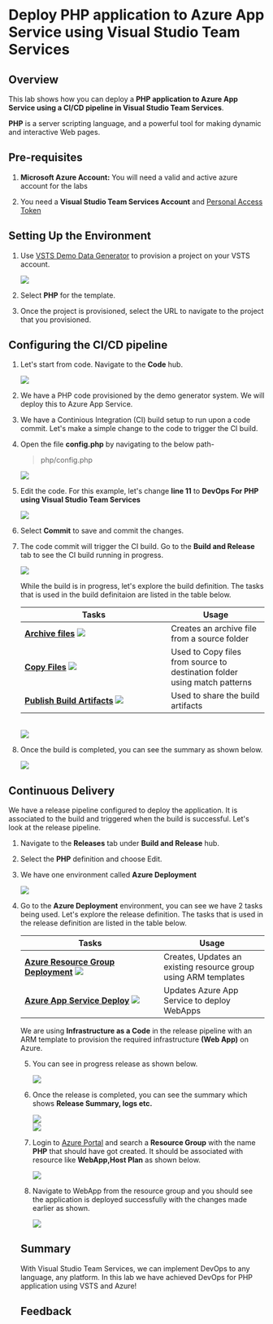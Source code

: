 # Deploy PHP application to Azure App Service using Visual Studio Team Services

## Overview

This lab shows how you can deploy a **PHP application to Azure App Service using a CI/CD pipeline in Visual Studio Team Services**.

**PHP** is a server scripting language, and a powerful tool for making dynamic and interactive Web pages.

## Pre-requisites

 1. **Microsoft Azure Account:**  You will need a valid and active azure account for the labs
 
 2.  You need a **Visual Studio Team Services Account** and <a href="http://bit.ly/2gBL4r4">Personal Access Token</a>

 ## Setting Up the Environment

1. Use <a href="https://vstsdemogenerator.azurewebsites.net" target="_blank">VSTS Demo Data Generator</a> to provision a project on your VSTS account.

   <img src="images/vstsdemogen.png">

2. Select **PHP** for the template.

3. Once the project is provisioned, select the URL to navigate to the project that you provisioned.

## Configuring the CI/CD pipeline

1. Let's start from code. Navigate to the **Code** hub.

   <img src="images/code1.png">

2. We have a PHP code provisioned by the demo generator system. We will deploy this to Azure App Service.

3. We have a Continious Integration (CI) build setup to run upon a code commit. Let's make a simple change to the code to trigger the CI build.

4. Open the file **config.php** by navigating to the below path-
   
   > php/config.php

   <img src="images/code_edit.png">
   
5. Edit the code. For this example, let's change **line 11** to **DevOps For PHP using Visual Studio Team Services**

   <img src="images/code_editing.png">

6. Select **Commit** to save and commit the changes.

7. The code commit will trigger the CI build. Go to the **Build and Release** tab to see the CI build running in progress.

   <img src="images/build.png">

   While the build is in progress, let's explore the build definition. The tasks that is used in the build definitaion are listed in the table below.

   <table width="100%">
   <thead>
      <tr>
         <th width="60%"><b>Tasks</b></th>
         <th><b>Usage</b></th>
      </tr>
   </thead>
   <tr>
      <td><a href="http://bit.ly/2zqe7b4"><b>Archive files</b></a> <img src="images/Archive.png"></td>
      <td>Creates an archive file from a source folder</td>
   </tr>
   <tr>
      <td><a href="http://bit.ly/2grMxTQ"><b>Copy Files</b></a> <img src="images/copyfiles.png"></td>
      <td>Used to Copy files from source to destination folder using match patterns</td>
   </tr>
   <tr>
      <td><a href="http://bit.ly/2yBgXde"><b>Publish Build Artifacts</b></a> <img src="images/PublishArtifact.png"> </td>
      <td> Used to share the build artifacts </td>
   </tr>
   </table>

   <br/>

   <img src="images/in_progress_build.png">

8. Once the build is completed, you can see the summary as shown below.

   <img src="images/build_summary.png">

## Continuous Delivery

We have a release pipeline configured to deploy the application. It is associated to the build and triggered when the build is successful. Let's look at the release pipeline.

1. Navigate to the **Releases** tab under **Build and Release** hub.

2. Select the **PHP** definition and choose Edit.

3. We have one environment called **Azure Deployment**

   <img src="images/release_pipeline.png">

4. Go to the **Azure Deployment** environment, you can see we have 2 tasks being used. Let's explore the release definition. The tasks that is used in the release definition are listed in the table below.

   <table width="100%">
   <thead>
      <tr>
         <th width="57%"><b>Tasks</b></th>
         <th><b>Usage</b></th>
      </tr>
   </thead>
   <tr>
      <td><a href="http://bit.ly/2ysg1It"><b>Azure Resource Group Deployment</b></a> <img src="images/azuredeployment.png"></td>
      <td>Creates, Updates an existing resource group using ARM templates  </td>
   </tr>
   <tr>
      <td><a href="http://bit.ly/2zkks4L"><b>Azure App Service Deploy</b></a> <img src="images/webapp.png"> </td>
      <td>Updates Azure App Service to deploy WebApps </td>
   </tr>
   <tr>
  </table>

  We are using **Infrastructure as a Code** in the release pipeline with an ARM template to provision the required infrastructure **(Web App)** on Azure.

5. You can see in progress release as shown below.

   <img src="images/release_in_progress.png">

6. Once the release is completed, you can see the summary which shows **Release Summary, logs etc.**

   <img src="images/release_summary.png">

   <br/>

   <img src="images/release_logs.png">

7. Login to [Azure Portal](https://portal.azure.com) and search a **Resource Group** with the name **PHP** that should have got created. It should be associated with resource like **WebApp,Host Plan** as shown below.

   <img src="images/azure.png">

8. Navigate to WebApp from the resource group and you should see the application is deployed successfully with the changes made earlier as shown.

   <img src="images/website_php.png">

## Summary
  
With Visual Studio Team Services, we can implement DevOps to any language, any platform. In this lab we have achieved DevOps for PHP application using VSTS and Azure! 

## Feedback 

